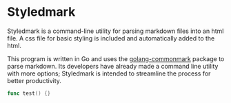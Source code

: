 # Styledmark

Styledmark is a command-line utility for parsing markdown files into an html file. A css file for basic styling is included and automatically added to the html.

This program is written in Go and uses the [golang-commonmark](gitlab.com/golang-commonmark/markdown) package to parse markdown. Its developers have already made a command line utility with more options; Styledmark is intended to streamline the process for better productivity.

```go
func test() {}
```
